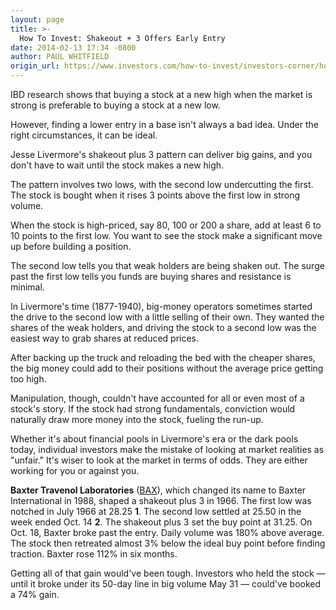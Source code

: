 ```yaml
---
layout: page
title: >-
  How To Invest: Shakeout + 3 Offers Early Entry
date: 2014-02-13 17:34 -0800
author: PAUL WHITFIELD
origin_url: https://www.investors.com/how-to-invest/investors-corner/how-to-get-in-stock-early/
---
```


IBD research shows that buying a stock at a new high when the market is strong is preferable to buying a stock at a new low.

However, finding a lower entry in a base isn't always a bad idea. Under the right circumstances, it can be ideal.

Jesse Livermore's shakeout plus 3 pattern can deliver big gains, and you don't have to wait until the stock makes a new high.

The pattern involves two lows, with the second low undercutting the first. The stock is bought when it rises 3 points above the first low in strong volume.

When the stock is high-priced, say 80, 100 or 200 a share, add at least 6 to 10 points to the first low. You want to see the stock make a significant move up before building a position.

The second low tells you that weak holders are being shaken out. The surge past the first low tells you funds are buying shares and resistance is minimal.

In Livermore's time (1877-1940), big-money operators sometimes started the drive to the second low with a little selling of their own. They wanted the shares of the weak holders, and driving the stock to a second low was the easiest way to grab shares at reduced prices.

After backing up the truck and reloading the bed with the cheaper shares, the big money could add to their positions without the average price getting too high.

Manipulation, though, couldn't have accounted for all or even most of a stock's story. If the stock had strong fundamentals, conviction would naturally draw more money into the stock, fueling the run-up.

Whether it's about financial pools in Livermore's era or the dark pools today, individual investors make the mistake of looking at market realities as "unfair." It's wiser to look at the market in terms of odds. They are either working for you or against you.

**Baxter Travenol Laboratories** ([BAX](https://research.investors.com/quote.aspx?symbol=BAX)), which changed its name to Baxter International in 1988, shaped a shakeout plus 3 in 1966. The first low was notched in July 1966 at 28.25 **1**. The second low settled at 25.50 in the week ended Oct. 14 **2**. The shakeout plus 3 set the buy point at 31.25. On Oct. 18, Baxter broke past the entry. Daily volume was 180% above average. The stock then retreated almost 3% below the ideal buy point before finding traction. Baxter rose 112% in six months.

Getting all of that gain would've been tough. Investors who held the stock — until it broke under its 50-day line in big volume May 31 — could've booked a 74% gain.
